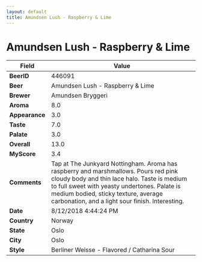 ```yaml
---
layout: default
title: Amundsen Lush - Raspberry & Lime
---
```


# Amundsen Lush - Raspberry & Lime

| Field         | Value     |
|---------------|-----------|
| **BeerID** | 446091 |
| **Beer** | Amundsen Lush - Raspberry & Lime |
| **Brewer** | Amundsen Bryggeri |
| **Aroma** | 8.0 |
| **Appearance** | 3.0 |
| **Taste** | 7.0 |
| **Palate** | 3.0 |
| **Overall** | 13.0 |
| **MyScore** | 3.4 |
| **Comments** | Tap at The Junkyard Nottingham. Aroma has raspberry and marshmallows. Pours red pink cloudy body and thin lace halo. Taste is medium to full sweet with yeasty undertones. Palate is medium bodied, sticky texture, average carbonation, and a light sour finish. Interesting. |
| **Date** | 8/12/2018 4:44:24 PM |
| **Country** | Norway |
| **State** | Oslo |
| **City** | Oslo |
| **Style** | Berliner Weisse - Flavored / Catharina Sour |
